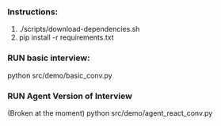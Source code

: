 ### Instructions:
1. ./scripts/download-dependencies.sh
2. pip install -r requirements.txt

### RUN basic interview:
python src/demo/basic_conv.py

### RUN Agent Version of Interview
(Broken at the moment)
python src/demo/agent_react_conv.py
